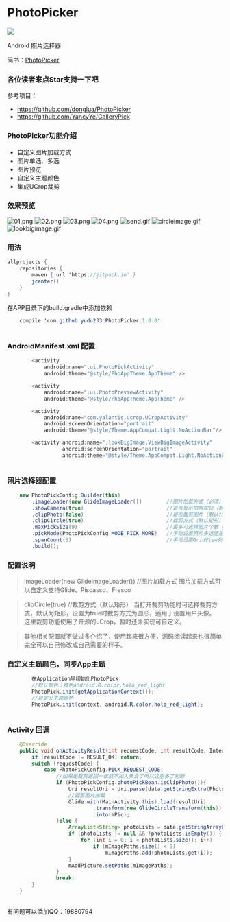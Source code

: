 # PhotoPicker
[![](https://jitpack.io/v/yudu233/PhotoPicker.svg)](https://jitpack.io/#yudu233/PhotoPicker)

Android 照片选择器 

简书：[PhotoPicker](http://www.jianshu.com/p/a6b5831797d0)

### 各位读者来点Star支持一下吧

参考项目：
- https://github.com/donglua/PhotoPicker
- https://github.com/YancyYe/GalleryPick

### PhotoPicker功能介绍
- 自定义图片加载方式
- 图片单选、多选
- 图片预览
- 自定义主题颜色
- 集成UCrop裁剪

### 效果预览
![01.png](http://upload-images.jianshu.io/upload_images/548993-040d5ccd77a101b6.png?imageMogr2/auto-orient/strip%7CimageView2/2/w/1240)
![02.png](http://upload-images.jianshu.io/upload_images/548993-3bfb635af8fd49fd.png?imageMogr2/auto-orient/strip%7CimageView2/2/w/1240)
![03.png](http://upload-images.jianshu.io/upload_images/548993-3cb12cb642bbf270.png?imageMogr2/auto-orient/strip%7CimageView2/2/w/1240)
![04.png](http://upload-images.jianshu.io/upload_images/548993-8ed048f6cec25939.png?imageMogr2/auto-orient/strip%7CimageView2/2/w/1240)
![send.gif](http://upload-images.jianshu.io/upload_images/548993-2b9a11802bfc33d1.gif?imageMogr2/auto-orient/strip)
![circleimage.gif](http://upload-images.jianshu.io/upload_images/548993-20da4901efbe291e.gif?imageMogr2/auto-orient/strip)
![lookbigimage.gif](http://upload-images.jianshu.io/upload_images/548993-4027b93e6be8d593.gif?imageMogr2/auto-orient/strip)

### 用法
```java
allprojects {
    repositories {
        maven { url 'https://jitpack.io' }
        jcenter()
    }
}

```

在APP目录下的build.gradle中添加依赖

```java
    compile 'com.github.yudu233:PhotoPicker:1.0.0'
    
```

### AndroidManifest.xml 配置
```java
        <activity
            android:name=".ui.PhotoPickActivity"
            android:theme="@style/PhoAppTheme.AppTheme" />

        <activity
            android:name=".ui.PhotoPreviewActivity"
            android:theme="@style/PhoAppTheme.AppTheme" />

        <activity
            android:name="com.yalantis.ucrop.UCropActivity"
            android:screenOrientation="portrait"
            android:theme="@style/Theme.AppCompat.Light.NoActionBar"/>

        <activity android:name=".lookBigImage.ViewBigImageActivity"
                  android:screenOrientation="portrait"
                  android:theme="@style/Theme.AppCompat.Light.NoActionBar" />
                  
```

### 照片选择器配置
```java
    new PhotoPickConfig.Builder(this)
        .imageLoader(new GlideImageLoader())        //图片加载方式（必须）
        .showCamera(true)                           //是否显示拍照按钮（默认false）
        .clipPhoto(false)                           //是否裁剪图片（默认false）
        .clipCircle(true)                           //裁剪方式（默认矩形）
        .maxPickSize(9)                             //最多可选择图片个数（默认9张）
        .pickMode(PhotoPickConfig.MODE_PICK_MORE)   //手动设置照片多选还是单选（1单选2多选）
        .spanCount(3)                               //手动设置GridView列数（默认3列）
        .build();

```

### 配置说明
>  imageLoader(new GlideImageLoader())        //图片加载方式
    图片加载方式可以自定义支持Glide、Piscasso、Fresco

> clipCircle(true)                           //裁剪方式（默认矩形）
    当打开裁剪功能时可选择裁剪方式，默认为矩形，设置为true时裁剪方式为圆形，适用于设置用户头像。
    这里裁剪功能使用了开源的uCrop，暂时还未实现可自定义。

> 其他相关配置就不做过多介绍了，使用起来很方便，源码阅读起来也很简单
    完全可以自己修改成自己需要的样子。
    
### 自定义主题颜色，同步App主题
```java
        在Application里初始化PhotoPick
        //默认颜色：橘色android.R.color.holo_red_light
        PhotoPick.init(getApplicationContext());
        //自定义主题颜色
        PhotoPick.init(context, android.R.color.holo_red_light);    
        
```

### Activity 回调
```java
    @Override
    public void onActivityResult(int requestCode, int resultCode, Intent data) {
        if (resultCode != RESULT_OK) return;
        switch (requestCode) {
            case PhotoPickConfig.PICK_REQUEST_CODE:
                //如果是裁剪返回一张就不加入集合了所以这里多了判断
                if (PhotoPickConfig.photoPickBean.isClipPhoto()){
                    Uri resultUri = Uri.parse(data.getStringExtra(PhotoPickConfig.EXTRA_CLIP_PHOTO));
                    //圆形图片加载
                    Glide.with(MainActivity.this).load(resultUri)
                            .transform(new GlideCircleTransform(this))
                            .into(mPic);
                }else {
                    ArrayList<String> photoLists = data.getStringArrayListExtra(PhotoPickConfig.EXTRA_STRING_ARRAYLIST);
                    if (photoLists != null && !photoLists.isEmpty()) {
                        for (int i = 0; i < photoLists.size(); i++)
                            if (mImagePaths.size() < 9)
                                mImagePaths.add(photoLists.get(i));
                    }
                    mAddPicture.setPaths(mImagePaths);
                }
                break;
        }
    }
    
```
有问题可以添加QQ：19880794 


